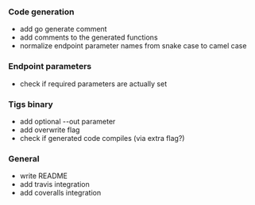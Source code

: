 ### Code generation
* add go generate comment
* add comments to the generated functions
* normalize endpoint parameter names from snake case to camel case

### Endpoint parameters
* check if required parameters are actually set

### Tigs binary
* add optional --out parameter
* add overwrite flag
* check if generated code compiles (via extra flag?)

### General
* write README
* add travis integration
* add coveralls integration
